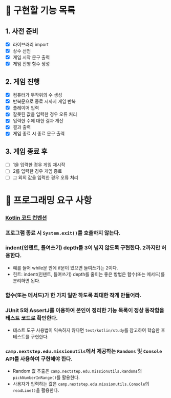 # 🚀 구현할 기능 목록

## 1. 사전 준비

- [x] 라이브러리 import
- [x] 상수 선언
- [x] 게임 시작 문구 출력
- [x] 게임 진행 함수 생성

## 2. 게임 진행

- [x] 컴퓨터가 무작위의 수 생성
- [x] 반복문으로 종료 시까지 게임 반복
- [x] 플레이어 입력
- [x] 잘못된 값을 입력한 경우 오류 처리
- [x] 입력한 수에 대한 결과 계산
- [x] 결과 출력
- [x] 게임 종료 시 종료 문구 출력

## 3. 게임 종료 후

- [ ] 1을 입력한 경우 게임 재시작
- [ ] 2를 입력한 경우 게임 종료
- [ ] 그 외의 값을 입력한 경우 오류 처리

# 🚨 프로그래밍 요구 사항

### [Kotlin 코드 컨벤션](https://kotlinlang.org/docs/coding-conventions.html)

### 프로그램 종료 시 `System.exit()`를 호출하지 않는다.

### indent(인덴트, 들여쓰기) depth를 3이 넘지 않도록 구현한다. 2까지만 허용한다.
- 예를 들어 while문 안에 if문이 있으면 들여쓰기는 2이다.
- 힌트: indent(인덴트, 들여쓰기) depth를 줄이는 좋은 방법은 함수(또는 메서드)를 분리하면 된다.

### 함수(또는 메서드)가 한 가지 일만 하도록 최대한 작게 만들어라.

### JUnit 5와 AssertJ를 이용하여 본인이 정리한 기능 목록이 정상 동작함을 테스트 코드로 확인한다.
- 테스트 도구 사용법이 익숙하지 않다면 `test/kotlin/study`를 참고하여 학습한 후 테스트를 구현한다.

### `camp.nextstep.edu.missionutils`에서 제공하는 `Randoms` 및 `Console` API를 사용하여 구현해야 한다.
- Random 값 추출은 `camp.nextstep.edu.missionutils.Randoms`의 `pickNumberInRange()`를 활용한다.
- 사용자가 입력하는 값은 `camp.nextstep.edu.missionutils.Console`의 `readLine()`을 활용한다.

